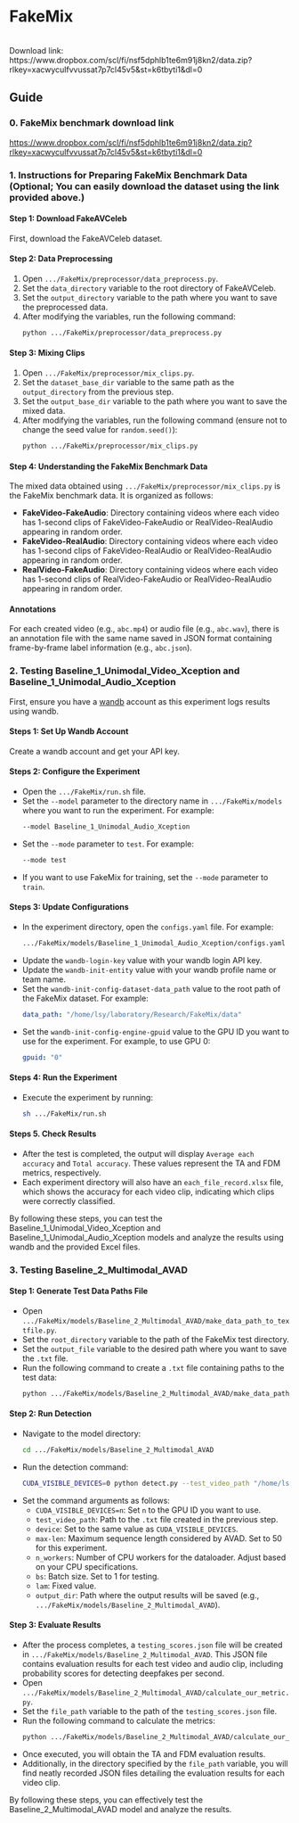 # FakeMix
<br>
Download link: https://www.dropbox.com/scl/fi/nsf5dphlb1te6m91j8kn2/data.zip?rlkey=xacwyculfvvussat7p7cl45v5&st=k6tbyti1&dl=0
<br>

## Guide
### 0. FakeMix benchmark download link
https://www.dropbox.com/scl/fi/nsf5dphlb1te6m91j8kn2/data.zip?rlkey=xacwyculfvvussat7p7cl45v5&st=k6tbyti1&dl=0
<br>

### 1. Instructions for Preparing FakeMix Benchmark Data <br>(Optional; You can easily download the dataset using the link provided above.)

#### Step 1: Download FakeAVCeleb
First, download the FakeAVCeleb dataset.

#### Step 2: Data Preprocessing
1. Open `.../FakeMix/preprocessor/data_preprocess.py`.
2. Set the `data_directory` variable to the root directory of FakeAVCeleb.
3. Set the `output_directory` variable to the path where you want to save the preprocessed data.
4. After modifying the variables, run the following command:
   ```bash
   python .../FakeMix/preprocessor/data_preprocess.py
   ```

#### Step 3: Mixing Clips
1. Open `.../FakeMix/preprocessor/mix_clips.py`.
2. Set the `dataset_base_dir` variable to the same path as the `output_directory` from the previous step.
3. Set the `output_base_dir` variable to the path where you want to save the mixed data.
4. After modifying the variables, run the following command (ensure not to change the seed value for `random.seed()`):
   ```bash
   python .../FakeMix/preprocessor/mix_clips.py
   ```

#### Step 4: Understanding the FakeMix Benchmark Data
The mixed data obtained using `.../FakeMix/preprocessor/mix_clips.py` is the FakeMix benchmark data. It is organized as follows:

- **FakeVideo-FakeAudio**: Directory containing videos where each video has 1-second clips of FakeVideo-FakeAudio or RealVideo-RealAudio appearing in random order.
- **FakeVideo-RealAudio**: Directory containing videos where each video has 1-second clips of FakeVideo-RealAudio or RealVideo-RealAudio appearing in random order.
- **RealVideo-FakeAudio**: Directory containing videos where each video has 1-second clips of RealVideo-FakeAudio or RealVideo-RealAudio appearing in random order.

#### Annotations
For each created video (e.g., `abc.mp4`) or audio file (e.g., `abc.wav`), there is an annotation file with the same name saved in JSON format containing frame-by-frame label information (e.g., `abc.json`).
<br>

### 2. Testing Baseline_1_Unimodal_Video_Xception and Baseline_1_Unimodal_Audio_Xception

First, ensure you have a [wandb](https://www.wandb.com/) account as this experiment logs results using wandb.

#### Steps 1: Set Up Wandb Account
Create a wandb account and get your API key.

#### Steps 2: Configure the Experiment
- Open the `.../FakeMix/run.sh` file.
- Set the `--model` parameter to the directory name in `.../FakeMix/models` where you want to run the experiment. For example:
  ```bash
  --model Baseline_1_Unimodal_Audio_Xception
  ```
- Set the `--mode` parameter to `test`. For example:
  ```bash
  --mode test
  ```
- If you want to use FakeMix for training, set the `--mode` parameter to `train`.

#### Steps 3: Update Configurations
- In the experiment directory, open the `configs.yaml` file. For example:
  ```bash
  .../FakeMix/models/Baseline_1_Unimodal_Audio_Xception/configs.yaml
  ```
- Update the `wandb-login-key` value with your wandb login API key.
- Update the `wandb-init-entity` value with your wandb profile name or team name.
- Set the `wandb-init-config-dataset-data_path` value to the root path of the FakeMix dataset. For example:
  ```yaml
  data_path: "/home/lsy/laboratory/Research/FakeMix/data"
  ```
- Set the `wandb-init-config-engine-gpuid` value to the GPU ID you want to use for the experiment. For example, to use GPU 0:
  ```yaml
  gpuid: "0"
  ```

#### Steps 4: Run the Experiment
- Execute the experiment by running:
  ```bash
  sh .../FakeMix/run.sh
  ```

#### Steps 5. Check Results
- After the test is completed, the output will display `Average each accuracy` and `Total accuracy`. These values represent the TA and FDM metrics, respectively.
- Each experiment directory will also have an `each_file_record.xlsx` file, which shows the accuracy for each video clip, indicating which clips were correctly classified.

By following these steps, you can test the Baseline_1_Unimodal_Video_Xception and Baseline_1_Unimodal_Audio_Xception models and analyze the results using wandb and the provided Excel files.
<br>

### 3. Testing Baseline_2_Multimodal_AVAD

#### Step 1: Generate Test Data Paths File
- Open `.../FakeMix/models/Baseline_2_Multimodal_AVAD/make_data_path_to_textfile.py`.
- Set the `root_directory` variable to the path of the FakeMix test directory.
- Set the `output_file` variable to the desired path where you want to save the `.txt` file.
- Run the following command to create a `.txt` file containing paths to the test data:
  ```bash
  python .../FakeMix/models/Baseline_2_Multimodal_AVAD/make_data_path_to_textfile.py
  ```

#### Step 2: Run Detection
- Navigate to the model directory:
  ```bash
  cd .../FakeMix/models/Baseline_2_Multimodal_AVAD
  ```
- Run the detection command:
  ```bash
  CUDA_VISIBLE_DEVICES=0 python detect.py --test_video_path "/home/lsy/laboratory/Research/FakeMix/models/Baseline_2_Multimodal_AVAD/tools_for_FakeMix/FakeMIx_mp4_paths.txt" --device cuda:0 --max-len 50 --n_workers 18 --bs 1 --lam 0 --output_dir /home/lsy/laboratory/Research/FakeMix/models/Baseline_2_Multimodal_AVAD
  ```
- Set the command arguments as follows:
  - `CUDA_VISIBLE_DEVICES=n`: Set `n` to the GPU ID you want to use.
  - `test_video_path`: Path to the `.txt` file created in the previous step.
  - `device`: Set to the same value as `CUDA_VISIBLE_DEVICES`.
  - `max-len`: Maximum sequence length considered by AVAD. Set to 50 for this experiment.
  - `n_workers`: Number of CPU workers for the dataloader. Adjust based on your CPU specifications.
  - `bs`: Batch size. Set to 1 for testing.
  - `lam`: Fixed value.
  - `output_dir`: Path where the output results will be saved (e.g., `.../FakeMix/models/Baseline_2_Multimodal_AVAD`).

#### Step 3: Evaluate Results
- After the process completes, a `testing_scores.json` file will be created in `.../FakeMix/models/Baseline_2_Multimodal_AVAD`. This JSON file contains evaluation results for each test video and audio clip, including probability scores for detecting deepfakes per second.
- Open `.../FakeMix/models/Baseline_2_Multimodal_AVAD/calculate_our_metric.py`.
- Set the `file_path` variable to the path of the `testing_scores.json` file.
- Run the following command to calculate the metrics:
  ```bash
  python .../FakeMix/models/Baseline_2_Multimodal_AVAD/calculate_our_metric.py
  ```
- Once executed, you will obtain the TA and FDM evaluation results.
- Additionally, in the directory specified by the `file_path` variable, you will find neatly recorded JSON files detailing the evaluation results for each video clip.

By following these steps, you can effectively test the Baseline_2_Multimodal_AVAD model and analyze the results.



<!-- 주석처리

## Guide
### 0. Base
* Code rules
  * Rule 1: Maintain the framework displayed in the Code Architecture Diagram.
  * Rule 2: Record various parameters and variables in the config.yaml file for each model.
  * Rule 3: Even if the same instances or methods are used in the <model_class_name>.py file within different model directories, implement each in their respective folders.
* Branch rules
  * Rule 1: Work on a branch created with the initials of your name, which will be called your own branch.
  * Rule 2: After completing the work, push to your own branch.
  * Rule 3: Once the push to your own branch is completed, make a pull request to the main branch.
  * Rule 4: When making a pull request, briefly write down the key points about what has been added/changed/deleted.
```shell
# Git clone / push / request / pull example 
(c.f. name: Lee Sangyoun -> branchname: lsy)

1. Clone
   cd <your_dir_path>
   git clone -b <branchname> https://github.com/lsy0882/MDFD.git
   git checkout <branchname>
2. Push
   (Update code)
   (if "git branch" == <branchname>: pass, else: git checkout <branchname>)
   git add .
   git commit -m "Update vX.X.X"
   git push origin <branchname>
3. Pull request
   1) Navigate to the repository page and click on the 'Pull requests' tab.
   2) Click the 'New Pull Request' button.
   3) Select 'main' as the 'base' branch and '<branchname>' as the 'compare' branch.
   4) Click the 'Create Pull Request' button.
   5) Briefly explain the key points about the added/modified/deleted sections.
4. Pull
   (Someone merge main branch)
   (if "git branch" == <branchname>: pass, else: git checkout <branchname>)
   git stash
   git pull origin main
   (Option)
     git stash pop
     If a conflict occurs, resolve the conflict in the affected parts, then re-stage the modified files and commit.
     Conflict example:
       <<<<<<< HEAD
       ... (current branch code)
       =======
       ... (stash code)
       >>>>>>> Stashed changes
     git add <filename>
     git commit -m "Resolved conflicts between stash and current branch"
   git push origin <branchname>
```
* Explanation of keys and values within config.yaml
```yaml
wandb:
  login: 
    key: "2e1b50dc43a56f36434c3853c7be5775a467ad72" ### Login key / Don't change
  init: ### Ref: https://docs.wandb.ai/ref/python/init
    project: "Multimodal_Deepfake_Detection" ### Dont't change
    entity: "leesy" ### Your wandb profile name (=id)
    save_code: true ### Don't change
    group: "" ### Don't change / Ref: https://docs.wandb.ai/guides/runs/grouping
    job_type: "training" ### "data-preprocessing", "training", "testing", etc...
    tags: ["Hw1p2Net", "Small"] ### [Network, Size, etc...]
    name: "Hw1p2Net_Small_v1.0.0" ### "Network"_"Size"_"Version" | Version policy: v{Architecture change}_{Method/Block change}_{Layer/Minor change}
    notes: "Testing wandb setting" ### Insert changes(plz write details)
    dir: "./wandb" ### Don't change
    resume: "auto" ### Don't change
    reinit: false ### Don't change
    magic: null ### Don't change
    config_exclude_keys: [] ### Don't change
    config_include_keys: [] ### Don't change
    anonymous: null ### Don't change
    mode: "online" ### Don't change
    allow_val_change: true ### Don't change
    force: false ### Don't change
    sync_tensorboard: false ### Don't change
    monitor_gym: false ### Don't change
    config: ### Record and use all parameters and variables
      dataset:
        name: "hw1p2"
        modality: "audio"
        data_path: "/home/lsy/hw1p2"
        context: 20
      dataloader:
        batch_size: 1024
        pin_memory: true
        num_workers: 0
      model:
        # input_size: 100
        # output_size: 100
        options:
          test_ignore_this_var: true
      criterion: ### Ref: https://pytorch.org/docs/stable/nn.html#loss-functions
        name: "CrossEntropyLoss" ### Choose a torch.nn's class(=attribute) e.g. ["CrossEntropyLoss", "MSELoss", "Custom", ...] / You can build your criterion :)
      optimizer: ### Ref: https://pytorch.org/docs/stable/optim.html#algorithms
        name: "Adamw" ### Choose a torch.optim's class(=attribute) e.g. ["Adam", "Adamw", "SGD", ...] / You can build your optimizer :)
        Adam: ### Add or modify instance & args using reference link
          lr: 1.0e-3
          weight_decay: 1.0e-2
        AdamW:
          lr: 1.0e-3
          weight_decay: 1.0e-2
        SGD:
          lr: 1.0e-3
          momentum: 0.9
          weight_decay: 1.0e-2
        Custom:
          custom_arg1:
          custom_arg2:
      scheduler: ### Ref(& find "How to adjust learning rate"): https://pytorch.org/docs/stable/optim.html#algorithms
        name: "StepLR" ### Choose a torch.optim.lr_scheduler's class(=attribute) e.g. ["StepLR", "ReduceLROnPlateau", "Custom"] / You can build your scheduler :)
        StepLR: ### Add or modify instance & args using reference link
          step_size: 5
          gamma: 0.9
        ReduceLROnPlateau:
          mode: "min"
          min_lr: 1.0e-10
          factor: 0.9
          patience: 5
        Custom:
          custom_arg1:
          custom_arg2:
      trainer:
        epoch: 100
        gpuid: 0 ### int or list ; 0(single-gpu) or [0, 1] (multi-gpu)
```
<br>

### 1. Conda Virtual Environment Setup
* It is assumed that git and conda installation and setup have been completed.
```shell
(Caution) Install the version of python & torch that matches your OS/GPU environment.
(Note) The version of torch used for the experiment is as follows.

cd <your_dir_path>/MDFD
conda create -n mdfd python=3.9
conda activate mdfd
conda install pytorch==1.12.1 torchvision==0.13.1 torchaudio==0.12.1 cudatoolkit=11.6 -c pytorch -c conda-forge
pip install -r requirements.txt
```
<br>

### 2. 학습데이터 준비 및 전처리(Preprocess)
* 데이터셋 Samples
  ![Samples](images/samples.png)
  
* 데이터셋 Tree 구조
